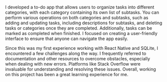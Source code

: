  I developed a to-do app that allows users to organize tasks into different categories, with each category containing its own list of subtasks. You can perform various operations on both categories and subtasks, such as adding and updating tasks, including descriptions for subtasks, and deleting tasks or categories once they are completed. Additionally, tasks can be marked as completed when finished. I focused on creating a user-friendly interface to ensure that anyone can navigate the app easily.

Since this was my first experience working with React Native and SQLite, I encountered a few challenges along the way. I frequently referred to documentation and other resources to overcome obstacles, especially when dealing with new errors. Platforms like Stack Overflow were invaluable for understanding and resolving these issues. Overall, working on this project has been a great learning experience for me.






